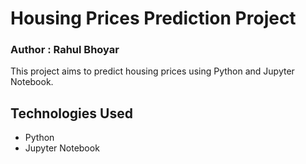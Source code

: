# Housing Prices Prediction Project

### Author : Rahul Bhoyar

This project aims to predict housing prices using Python and Jupyter Notebook.

## Technologies Used

- Python
- Jupyter Notebook

